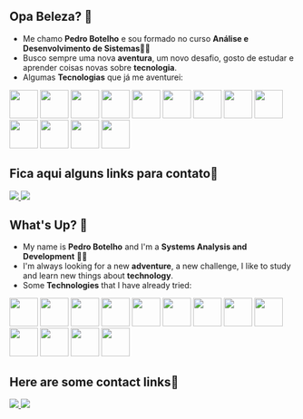 ## Opa Beleza? 👋
- Me chamo **Pedro Botelho** e sou formado no curso **Análise e Desenvolvimento de Sistemas**👨‍💻
- Busco sempre uma nova **aventura**, um novo desafio, gosto de estudar e aprender coisas novas sobre **tecnologia**.
- Algumas **Tecnologias** que já me aventurei:
<div display="inline">
  <img width="50" height="50" src="https://cdn.jsdelivr.net/gh/devicons/devicon@latest/icons/flutter/flutter-original.svg"/>
  <img width="50" height="50" src="https://cdn.jsdelivr.net/gh/devicons/devicon@latest/icons/firebase/firebase-original.svg"/>
  <img width="50" height="50" src="https://cdn.jsdelivr.net/gh/devicons/devicon@latest/icons/git/git-original.svg" />
  <img width="50" height="50" src="https://cdn.jsdelivr.net/gh/devicons/devicon@latest/icons/android/android-original.svg" />       
  <img width="50" height="50" src="https://cdn.jsdelivr.net/gh/devicons/devicon@latest/icons/spring/spring-original.svg" />
  <img width="50" height="50" src="https://cdn.jsdelivr.net/gh/devicons/devicon@latest/icons/java/java-original.svg" />
  <img width="50" height="50" src="https://cdn.jsdelivr.net/gh/devicons/devicon@latest/icons/html5/html5-original.svg" />
  <img width="50" height="50" src="https://cdn.jsdelivr.net/gh/devicons/devicon@latest/icons/css3/css3-original.svg" />
  <img width="50" height="50" src="https://cdn.jsdelivr.net/gh/devicons/devicon@latest/icons/javascript/javascript-original.svg" />
  <img width="50" height="50" src="https://cdn.jsdelivr.net/gh/devicons/devicon@latest/icons/vscode/vscode-original.svg" />
  <img width="50" height="50" src="https://cdn.jsdelivr.net/gh/devicons/devicon@latest/icons/intellij/intellij-original.svg" />
  <img width="50" height="50" src="https://cdn.jsdelivr.net/gh/devicons/devicon@latest/icons/mysql/mysql-original.svg" />
  <img width="50" height="50" src="https://cdn.jsdelivr.net/gh/devicons/devicon@latest/icons/postman/postman-original.svg" />
</div>

## Fica aqui alguns links para contato🔗
<div display="inline">
  <a href="https://www.linkedin.com/in/pedro-botelho-aa64b6247/">
    <img src="https://img.shields.io/badge/linkedin-%230077B5.svg?style=for-the-badge&logo=linkedin&logoColor=white" />
  </a>
  <a href="https://www.instagram.com/pedro_pbotelho/">
    <img src="https://img.shields.io/badge/Instagram-%23E4405F.svg?style=for-the-badge&logo=Instagram&logoColor=white" />
  </a>
</div>

## What's Up? 👋
- My name is **Pedro Botelho** and I'm a **Systems Analysis and Development** 👨‍💻
- I'm always looking for a new **adventure**, a new challenge, I like to study and learn new things about **technology**.
- Some **Technologies** that I have already tried:
<div display="inline">
  <img width="50" height="50" src="https://cdn.jsdelivr.net/gh/devicons/devicon@latest/icons/flutter/flutter-original.svg"/>
  <img width="50" height="50" src="https://cdn.jsdelivr.net/gh/devicons/devicon@latest/icons/firebase/firebase-original.svg"/>
  <img width="50" height="50" src="https://cdn.jsdelivr.net/gh/devicons/devicon@latest/icons/git/git-original.svg" />
  <img width="50" height="50" src="https://cdn.jsdelivr.net/gh/devicons/devicon@latest/icons/android/android-original.svg" />       
  <img width="50" height="50" src="https://cdn.jsdelivr.net/gh/devicons/devicon@latest/icons/spring/spring-original.svg" />
  <img width="50" height="50" src="https://cdn.jsdelivr.net/gh/devicons/devicon@latest/icons/java/java-original.svg" />
  <img width="50" height="50" src="https://cdn.jsdelivr.net/gh/devicons/devicon@latest/icons/html5/html5-original.svg" />
  <img width="50" height="50" src="https://cdn.jsdelivr.net/gh/devicons/devicon@latest/icons/css3/css3-original.svg" />
  <img width="50" height="50" src="https://cdn.jsdelivr.net/gh/devicons/devicon@latest/icons/javascript/javascript-original.svg" />
  <img width="50" height="50" src="https://cdn.jsdelivr.net/gh/devicons/devicon@latest/icons/vscode/vscode-original.svg" />
  <img width="50" height="50" src="https://cdn.jsdelivr.net/gh/devicons/devicon@latest/icons/intellij/intellij-original.svg" />
  <img width="50" height="50" src="https://cdn.jsdelivr.net/gh/devicons/devicon@latest/icons/mysql/mysql-original.svg" />
  <img width="50" height="50" src="https://cdn.jsdelivr.net/gh/devicons/devicon@latest/icons/postman/postman-original.svg" />
</div>

## Here are some contact links🔗
<div display="inline">
  <a href="https://www.linkedin.com/in/pedro-botelho-aa64b6247/">
    <img src="https://img.shields.io/badge/linkedin-%230077B5.svg?style=for-the-badge&logo=linkedin&logoColor=white" />
  </a>
  <a href="https://www.instagram.com/pedro_pbotelho/">
    <img src="https://img.shields.io/badge/Instagram-%23E4405F.svg?style=for-the-badge&logo=Instagram&logoColor=white" />
  </a>
</div>

